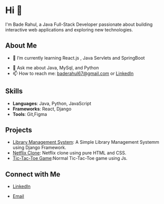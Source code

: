 # Hi  👋

I'm Bade Rahul, a Java Full-Stack Developer passionate about building interactive web applications and exploring new technologies. 

## About Me
- 🌱 I’m currently learning React.js , Java Servlets and SpringBoot
<!-- - 👨‍💻 All of my projects are available at [rahul](https://janedoe.dev) -->
- 💬 Ask me about Java, MySql, and Python
- 📫 How to reach me: baderahul67@gmail.com or [LinkedIn](https://github.com/BadeRahul)
<!-- - ⚡ Fun fact: I love hiking and have summited over 10 peaks -->

## Skills
- **Languages**: Java, Python, JavaScript
- **Frameworks**: React, Django
- **Tools**: Git,Figma

## Projects
- [Library Management System](https://github.com/BadeRahul/Library-Management-System-Django): A Simple Library Management Systemm using Django Framework.
- [Netflix Clone](https://github.com/BadeRahul/Netflix-clone): Netflix clone using pure HTML and CSS.
- [Tic-Tac-Toe Game](https://github.com/BadeRahul/TIC_TAC_TOE-JS-):Normal Tic-Tac-Toe game using Js.

## Connect with Me
- [LinkedIn](https://www.linkedin.com/in/bade-rahul-a08442269/)
<!-- - [Twitter](https://twitter.com/janedoe) -->
- [Email](baderahul67@gmail.com)
